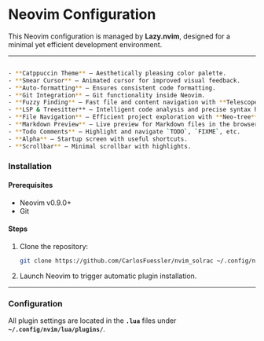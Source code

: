 # Neovim Configuration

This Neovim configuration is managed by **Lazy.nvim**, designed for a minimal yet efficient development environment.

---

```bash

- **Catppuccin Theme** – Aesthetically pleasing color palette.
- **Smear Cursor** – Animated cursor for improved visual feedback.
- **Auto-formatting** – Ensures consistent code formatting.
- **Git Integration** – Git functionality inside Neovim.
- **Fuzzy Finding** – Fast file and content navigation with **Telescope**.
- **LSP & Treesitter** – Intelligent code analysis and precise syntax highlighting.
- **File Navigation** – Efficient project exploration with **Neo-tree**.
- **Markdown Preview** – Live preview for Markdown files in the browser.
- **Todo Comments** – Highlight and navigate `TODO`, `FIXME`, etc.
- **Alpha** – Startup screen with useful shortcuts.
- **Scrollbar** – Minimal scrollbar with highlights.

```

### Installation

#### Prerequisites

* Neovim v0.9.0+
* Git

#### Steps

1.  Clone the repository:
    ```bash
    git clone https://github.com/CarlosFuessler/nvim_solrac ~/.config/nvim
    ```
2.  Launch Neovim to trigger automatic plugin installation.

---

### Configuration

All plugin settings are located in the **`.lua`** files under **`~/.config/nvim/lua/plugins/`**.
